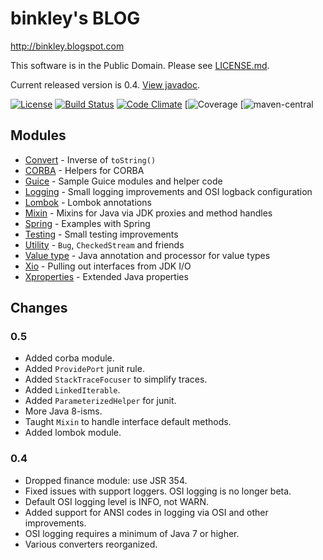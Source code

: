 binkley's BLOG
==============

<http://binkley.blogspot.com>

This software is in the Public Domain.  Please see [LICENSE.md](LICENSE.md).

Current released version is 0.4.  [View javadoc](//binkley.github.io/binkley/).

[![License](http://img.shields.io/badge/license-PD-blue.svg?style=flat)](http://unlicense.org) [![Build Status](http://img.shields.io/travis/binkley/binkley.svg?style=flat)](https://travis-ci.org/binkley/binkley) [![Code Climate](https://img.shields.io/codeclimate/github/binkley/binkley.svg?style=flat)](https://codeclimate.com/github/binkley/binkley) [![Coverage](https://img.shields.io/codeclimate/coverage/github/binkley/binkley.svg?style=flat) [![maven-central](https://img.shields.io/maven-central/v/hm.binkley/binkley-blog.svg?style=flat)

## Modules

* [Convert](convert/) - Inverse of `toString()`
* [CORBA](corba/) - Helpers for CORBA
* [Guice](guice/) - Sample Guice modules and helper code
* [Logging](logging/) - Small logging improvements and OSI logback configuration
* [Lombok](lombok/) - Lombok annotations
* [Mixin](mixin/) - Mixins for Java via JDK proxies and method handles
* [Spring](spring/) - Examples with Spring
* [Testing](testing/) - Small testing improvements
* [Utility](util/) - `Bug`, `CheckedStream` and friends
* [Value type](value-type/) - Java annotation and processor for value types
* [Xio](xio/) - Pulling out interfaces from JDK I/O
* [Xproperties](xprops/) - Extended Java properties

## Changes

### 0.5

* Added corba module.
* Added `ProvidePort` junit rule.
* Added `StackTraceFocuser` to simplify traces.
* Added `LinkedIterable`.
* Added `ParameterizedHelper` for junit.
* More Java 8-isms.
* Taught `Mixin` to handle interface default methods.
* Added lombok module.

### 0.4

* Dropped finance module: use JSR 354.
* Fixed issues with support loggers.  OSI logging is no longer beta.
* Default OSI logging level is INFO, not WARN.
* Added support for ANSI codes in logging via OSI and other improvements.
* OSI logging requires a minimum of Java 7 or higher.
* Various converters reorganized.
